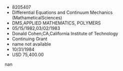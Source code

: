 
* 8205407
* Differential Equations and Continuum Mechanics (MathameticalSciences)
* DMS,APPLIED MATHEMATICS, POLYMERS
* 05/15/1982,03/02/1983
* Donald Cohen,CA,California Institute of Technology
* Continuing Grant
*   name not available
* 10/31/1984
* USD 75,400.00

nan

